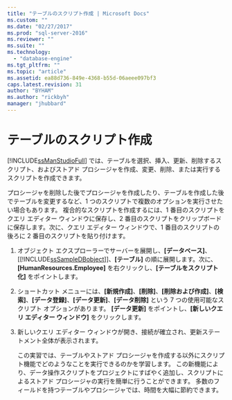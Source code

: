 ```yaml
---
title: "テーブルのスクリプト作成 | Microsoft Docs"
ms.custom: ""
ms.date: "02/27/2017"
ms.prod: "sql-server-2016"
ms.reviewer: ""
ms.suite: ""
ms.technology: 
  - "database-engine"
ms.tgt_pltfrm: ""
ms.topic: "article"
ms.assetid: ea88d736-849e-4368-b55d-06aeee097bf3
caps.latest.revision: 31
author: "BYHAM"
ms.author: "rickbyh"
manager: "jhubbard"
---
```

# テーブルのスクリプト作成
[!INCLUDE[ssManStudioFull](../../includes/ssmanstudiofull-md.md)] では、テーブルを選択、挿入、更新、削除するスクリプト、およびストアド プロシージャを作成、変更、削除、または実行するスクリプトを作成できます。  
  
プロシージャを削除した後でプロシージャを作成したり、テーブルを作成した後でテーブルを変更するなど、1 つのスクリプトで複数のオプションを実行させたい場合もあります。 複合的なスクリプトを作成するには、1 番目のスクリプトをクエリ エディター ウィンドウに保存し、2 番目のスクリプトをクリップボードに保存します。次に、クエリ エディター ウィンドウで、1 番目のスクリプトの後ろに 2 番目のスクリプトを貼り付けます。  
  
 
1.  オブジェクト エクスプローラーでサーバーを展開し、**[データベース]**、[[!INCLUDE[ssSampleDBobject](../../includes/sssampledbobject-md.md)]]、**[テーブル]** の順に展開します。次に、**[HumanResources.Employee]** を右クリックし、**[テーブルをスクリプト化]** をポイントします。  
  
2.  ショートカット メニューには、**[新規作成]**、**[削除]**、**[削除および作成]**、**[検索]**、**[データ登録]**、**[データ更新]**、**[データ削除]** という 7 つの使用可能なスクリプト オプションがあります。 **[データ更新]** をポイントし、**[新しいクエリ エディター ウィンドウ]** をクリックします。  
  
3.  新しいクエリ エディター ウィンドウが開き、接続が確立され、更新ステートメント全体が表示されます。  
  
    この実習では、テーブルやストアド プロシージャを作成する以外にスクリプト機能でどのようなことを実行できるのかを学習します。 この新機能により、データ操作スクリプトをプロジェクトにすばやく追加し、スクリプトによるストアド プロシージャの実行を簡単に行うことができます。 多数のフィールドを持つテーブルやプロシージャでは、時間を大幅に節約できます。  
  
 
  
  
  
